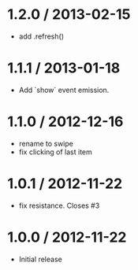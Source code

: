 
1.2.0 / 2013-02-15 
==================

  * add .refresh()

1.1.1 / 2013-01-18 
==================

  * Add \`show\` event emission.

1.1.0 / 2012-12-16 
==================

  * rename to swipe
  * fix clicking of last item

1.0.1 / 2012-11-22 
==================

  * fix resistance. Closes #3

1.0.0 / 2012-11-22 
==================

  * Initial release

